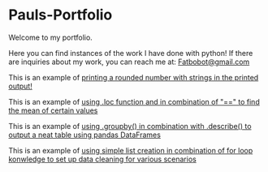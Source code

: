 # Pauls-Portfolio

Welcome to my portfolio.

Here you can find instances of the work I have done with python!
If there are inquiries about my work, you can reach me at: [Fatbobot@gmail.com](mail:to:fatbobot@gmail.com)

This is an example of [printing a rounded number with strings in the printed output!](portfolio1.md)

This is an example of [using .loc function and in combination of "==" to find the mean of certain values](portfolio2.md)

This is an example of [using .groupby() in combination with .describe() to output a neat table using pandas DataFrames](portfolio3.md)

This is an example of [using simple list creation in combination of for loop konwledge to set up data cleaning for various scenarios](portfolio4.md)
